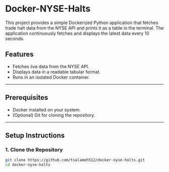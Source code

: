 # Docker-NYSE-Halts

This project provides a simple Dockerized Python application that fetches trade halt data from the NYSE API and prints it as a table in the terminal. The application continuously fetches and displays the latest data every 10 seconds.

## Features
- Fetches live data from the NYSE API.
- Displays data in a readable tabular format.
- Runs in an isolated Docker container.

---

## Prerequisites
- Docker installed on your system.
- (Optional) Git for cloning the repository.

---

## Setup Instructions

### 1. Clone the Repository
```bash
git clone https://github.com/tsalameh512/docker-nyse-halts.git
cd docker-nyse-halts
